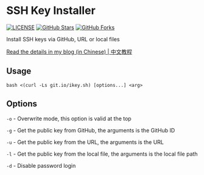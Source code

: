 # SSH Key Installer

[![LICENSE](https://img.shields.io/github/license/mashape/apistatus.svg?style=flat-square&label=LICENSE)](https://github.com/P3TERX/SSH_Key_Installer/blob/master/LICENSE)
[![GitHub Stars](https://img.shields.io/github/stars/P3TERX/SSH_Key_Installer.svg?style=flat-square&label=Stars)](https://github.com/P3TERX/SSH_Key_Installer/stargazers)
[![GitHub Forks](https://img.shields.io/github/forks/P3TERX/SSH_Key_Installer.svg?style=flat-square&label=Forks)](https://github.com/P3TERX/SSH_Key_Installer/fork)

Install SSH keys via GitHub, URL or local files

[Read the details in my blog (in Chinese) | 中文教程](https://p3terx.com/archives/ssh-key-installer.html)

## Usage

```
bash <(curl -Ls git.io/ikey.sh) [options...] <arg>
```

## Options

`-o` - Overwrite mode, this option is valid at the top

`-g` - Get the public key from GitHub, the arguments is the GitHub ID

`-u` - Get the public key from the URL, the arguments is the URL

`-l` - Get the public key from the local file, the arguments is the local file path

`-d` - Disable password login
